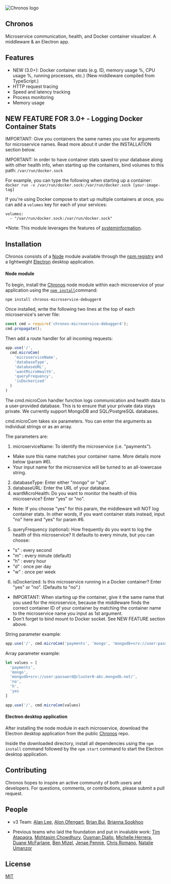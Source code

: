 ![Chronos logo](https://raw.githubusercontent.com/Chronos2-0/Chronos/master/app/assets/logo2.png)
## Chronos
Microservice communication, health, and Docker container visualizer.
A middleware & an Electron app.

## Features

  * NEW (3.0+): Docker container stats (e.g. ID, memory usage %, CPU usage %, running processes, etc.) (New middleware compiled from TypeScript.)
  * HTTP request tracing
  * Speed and latency tracking
  * Process monitoring
  * Memory usage

## NEW FEATURE FOR 3.0+ - Logging Docker Container Stats

IMPORTANT: Give you containers the same names you use for arguments for microservice names. Read more about it under the INSTALLATION section below.

IMPORTANT: In order to have container stats saved to your database along with other health info, when starting up the containers, bind volumes to this path:
`/var/run/docker.sock`

For example, you can type the following when starting up a container:
`docker run -v /var/run/docker.sock:/var/run/docker.sock [your-image-tag]`

If you're using Docker compose to start up multiple containers at once, you can add a `volumes` key for each of your services:
```
volumes:
  - "/var/run/docker.sock:/var/run/docker.sock"
```

*Note: This module leverages the features of [systeminformation](https://systeminformation.io/).

## Installation

Chronos consists of a [Node](https://nodejs.org/en/) module available through the
[npm registry](https://www.npmjs.com/) and a lightweight [Electron](https://electronjs.org/) desktop application.

#### Node module

To begin, install the [Chronos](https://www.npmjs.com/package/chronos-microservice-debugger3) node module within each microservice of your application using the
[`npm install`](https://docs.npmjs.com/getting-started/installing-npm-packages-locally)command:

```
npm install chronos-microservice-debugger4
```

Once installed, write the following two lines at the top of each microservice's server file:
```javascript
const cmd = require('chronos-microservice-debugger4');
cmd.propagate();
```

Then add a route handler for all incoming requests:
```js
app.use('/', 
  cmd.microCom(
    'microserviceName', 
    'databaseType',
    'databaseURL',
    'wantMicroHealth', 
    'queryFrequency',
    'isDockerized'
  )
)
```

The cmd.microCom handler function logs communication and health data to a user-provided database. This is to ensure that your private data stays private. We currently support MongoDB and SQL/PostgreSQL databases.

cmd.microCom takes six parameters. You can enter the arguments as individual strings or as an array.

The parameters are:
1. microserviceName: To identify the microservice (i.e. "payments").
  - Make sure this name matches your container name. More details more below (param #6).
  - Your input name for the microservice will be turned to an all-lowercase string.
2. databaseType: Enter either "mongo" or "sql".
3. databaseURL: Enter the URL of your database.
4. wantMicroHealth: Do you want to monitor the health of this microservice? Enter "yes" or "no".
  - Note: If you choose "yes" for this param, the middleware will NOT log container stats. In other words, if you want container stats instead, input "no" here and "yes" for param #6.
5. queryFrequency (optional): How frequently do you want to log the health of this microservice? It defaults to every minute, but you can choose:
  - "s" : every second
  - "m" : every minute (default)
  - "h" : every hour
  - "d" : once per day
  - "w" : once per week
6. isDockerized: Is this microservice running in a Docker container? Enter "yes" or "no". (Defaults to "no".)
  - IMPORTANT: When starting up the container, give it the same name that you used for the microservice, because the middleware finds the correct container ID of your container by matching the container name to the microservice name you input as 1st argument.
  - Don't forget to bind mount to Docker socket. See NEW FEATURE section above.

String parameter example:
```javascript
app.use('/', cmd.microCom('payments', 'mongo', 'mongodb+srv://user:password@cluster0-abc.mongodb.net/','yes','m','no'))
```

Array parameter example:
```javascript
let values = [
  'payments',
  'mongo',
  'mongodb+srv://user:password@cluster0-abc.mongodb.net/',
  'no',
  'h',
  'yes
]

app.use('/', cmd.microCom(values)
```

#### Electron desktop application

After installing the node module in each microservice, download the Electron desktop application from the public [Chronos](https://github.com/oslabs-beta/Chronos) repo.

Inside the downloaded directory, install all dependencies using the `npm install` command followed by the `npm start` command to start the Electron desktop application.

## Contributing

Chronos hopes to inspire an active community of both users and developers. For questions, comments, or contributions, please submit a pull request.

## People

* v3 Team:
[Alan Lee](https://github.com/ajlee12/), 
[Alon Ofengart](https://github.com/alon25), 
[Brian Bui](https://github.com/Umius-Brian), 
[Brianna Sookhoo](https://github.com/briannasookhoo)

* Previous teams who laid the foundation and put in invaluble work:
[Tim Atapagra](https://github.com/timpagra),
[Mohtasim Chowdhury](https://github.com/mohtasim317),
[Ousman Diallo](https://github.com/Dialloousman),
[Michelle Herrera](https://github.com/mesherrera),
[Duane McFarlane](https://github.com/Duane11003),
[Ben Mizel](https://github.com/ben-mizel),
[Jenae Pennie](https://github.com/jenaepen),
[Chris Romano](https://github.com/robicano22),
[Natalie Umanzor](https://github.com/nmczormick)

## License

  [MIT](LICENSE)
